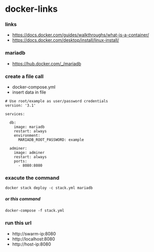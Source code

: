 
# docker-links

### links
* https://docs.docker.com/guides/walkthroughs/what-is-a-container/
* https://docs.docker.com/desktop/install/linux-install/

### mariadb
* https://hub.docker.com/_/mariadb

### create a file call
* docker-compose.yml
* insert data in file

````
# Use root/example as user/password credentials
version: '3.1'

services:

  db:
    image: mariadb
    restart: always
    environment:
      MARIADB_ROOT_PASSWORD: example

  adminer:
    image: adminer
    restart: always
    ports:
      - 8080:8080
````

### exacute the command 
```
docker stack deploy -c stack.yml mariadb
```

##### or this command
```
docker-compose -f stack.yml
```

### run this url
* http://swarm-ip:8080
* http://localhost:8080
* http://host-ip:8080

